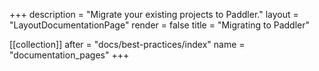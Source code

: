 +++
description = "Migrate your existing projects to Paddler."
layout = "LayoutDocumentationPage"
render = false
title = "Migrating to Paddler"

[[collection]]
after = "docs/best-practices/index"
name = "documentation_pages"
+++
